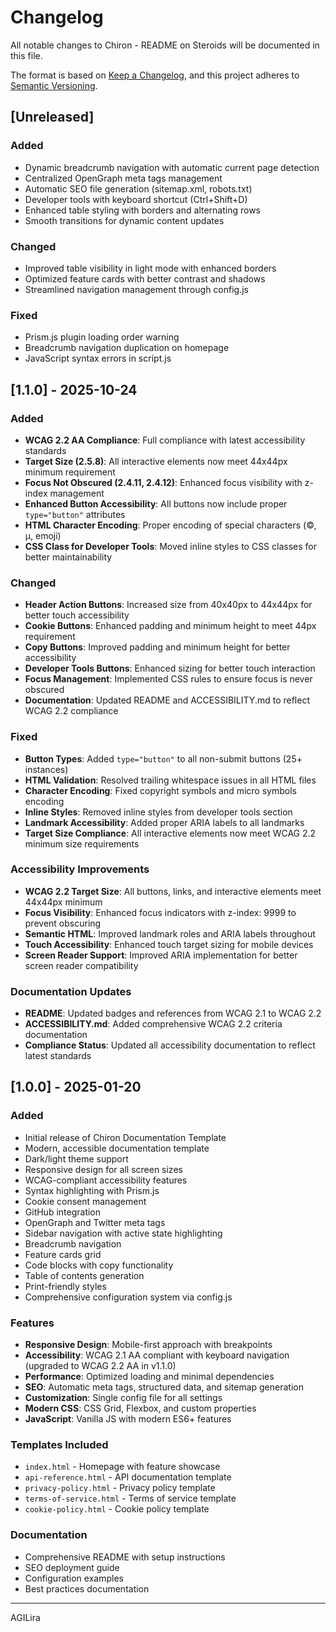 # Changelog

All notable changes to Chiron - README on Steroids will be documented in this file.

The format is based on [Keep a Changelog](https://keepachangelog.com/en/1.0.0/),
and this project adheres to [Semantic Versioning](https://semver.org/spec/v2.0.0.html).

## [Unreleased]

### Added
- Dynamic breadcrumb navigation with automatic current page detection
- Centralized OpenGraph meta tags management
- Automatic SEO file generation (sitemap.xml, robots.txt)
- Developer tools with keyboard shortcut (Ctrl+Shift+D)
- Enhanced table styling with borders and alternating rows
- Smooth transitions for dynamic content updates

### Changed
- Improved table visibility in light mode with enhanced borders
- Optimized feature cards with better contrast and shadows
- Streamlined navigation management through config.js

### Fixed
- Prism.js plugin loading order warning
- Breadcrumb navigation duplication on homepage
- JavaScript syntax errors in script.js

## [1.1.0] - 2025-10-24

### Added
- **WCAG 2.2 AA Compliance**: Full compliance with latest accessibility standards
- **Target Size (2.5.8)**: All interactive elements now meet 44x44px minimum requirement
- **Focus Not Obscured (2.4.11, 2.4.12)**: Enhanced focus visibility with z-index management
- **Enhanced Button Accessibility**: All buttons now include proper `type="button"` attributes
- **HTML Character Encoding**: Proper encoding of special characters (©, µ, emoji)
- **CSS Class for Developer Tools**: Moved inline styles to CSS classes for better maintainability

### Changed
- **Header Action Buttons**: Increased size from 40x40px to 44x44px for better touch accessibility
- **Cookie Buttons**: Enhanced padding and minimum height to meet 44px requirement
- **Copy Buttons**: Improved padding and minimum height for better accessibility
- **Developer Tools Buttons**: Enhanced sizing for better touch interaction
- **Focus Management**: Implemented CSS rules to ensure focus is never obscured
- **Documentation**: Updated README and ACCESSIBILITY.md to reflect WCAG 2.2 compliance

### Fixed
- **Button Types**: Added `type="button"` to all non-submit buttons (25+ instances)
- **HTML Validation**: Resolved trailing whitespace issues in all HTML files
- **Character Encoding**: Fixed copyright symbols and micro symbols encoding
- **Inline Styles**: Removed inline styles from developer tools section
- **Landmark Accessibility**: Added proper ARIA labels to all landmarks
- **Target Size Compliance**: All interactive elements now meet WCAG 2.2 minimum size requirements

### Accessibility Improvements
- **WCAG 2.2 Target Size**: All buttons, links, and interactive elements meet 44x44px minimum
- **Focus Visibility**: Enhanced focus indicators with z-index: 9999 to prevent obscuring
- **Semantic HTML**: Improved landmark roles and ARIA labels throughout
- **Touch Accessibility**: Enhanced touch target sizing for mobile devices
- **Screen Reader Support**: Improved ARIA implementation for better screen reader compatibility

### Documentation Updates
- **README**: Updated badges and references from WCAG 2.1 to WCAG 2.2
- **ACCESSIBILITY.md**: Added comprehensive WCAG 2.2 criteria documentation
- **Compliance Status**: Updated all accessibility documentation to reflect latest standards

## [1.0.0] - 2025-01-20

### Added
- Initial release of Chiron Documentation Template
- Modern, accessible documentation template
- Dark/light theme support
- Responsive design for all screen sizes
- WCAG-compliant accessibility features
- Syntax highlighting with Prism.js
- Cookie consent management
- GitHub integration
- OpenGraph and Twitter meta tags
- Sidebar navigation with active state highlighting
- Breadcrumb navigation
- Feature cards grid
- Code blocks with copy functionality
- Table of contents generation
- Print-friendly styles
- Comprehensive configuration system via config.js

### Features
- **Responsive Design**: Mobile-first approach with breakpoints
- **Accessibility**: WCAG 2.1 AA compliant with keyboard navigation (upgraded to WCAG 2.2 AA in v1.1.0)
- **Performance**: Optimized loading and minimal dependencies
- **SEO**: Automatic meta tags, structured data, and sitemap generation
- **Customization**: Single config file for all settings
- **Modern CSS**: CSS Grid, Flexbox, and custom properties
- **JavaScript**: Vanilla JS with modern ES6+ features

### Templates Included
- `index.html` - Homepage with feature showcase
- `api-reference.html` - API documentation template
- `privacy-policy.html` - Privacy policy template
- `terms-of-service.html` - Terms of service template
- `cookie-policy.html` - Cookie policy template

### Documentation
- Comprehensive README with setup instructions
- SEO deployment guide
- Configuration examples
- Best practices documentation

---

AGILira 
